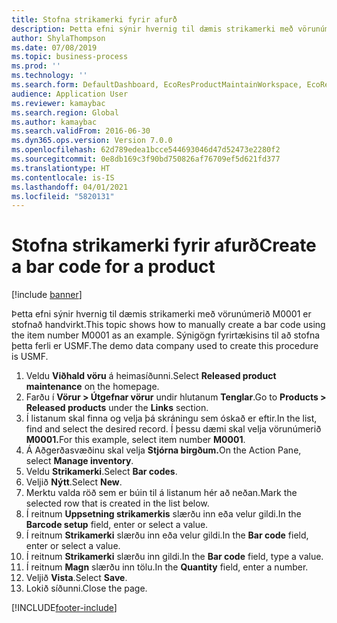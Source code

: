 ```yaml
---
title: Stofna strikamerki fyrir afurð
description: Þetta efni sýnir hvernig til dæmis strikamerki með vörunúmerið M0001 er stofnað handvirkt.
author: ShylaThompson
ms.date: 07/08/2019
ms.topic: business-process
ms.prod: ''
ms.technology: ''
ms.search.form: DefaultDashboard, EcoResProductMaintainWorkspace, EcoResProductOpenCasesFormPart, EcoResProductDetailsExtended, InventItemBarcode, InventItemBarcodeLookup
audience: Application User
ms.reviewer: kamaybac
ms.search.region: Global
ms.author: kamaybac
ms.search.validFrom: 2016-06-30
ms.dyn365.ops.version: Version 7.0.0
ms.openlocfilehash: 62d789edea1bcce544693046d47d52473e2280f2
ms.sourcegitcommit: 0e8db169c3f90bd750826af76709ef5d621fd377
ms.translationtype: HT
ms.contentlocale: is-IS
ms.lasthandoff: 04/01/2021
ms.locfileid: "5820131"
---
```

# <a name="create-a-bar-code-for-a-product"></a><span data-ttu-id="079e4-103">Stofna strikamerki fyrir afurð</span><span class="sxs-lookup"><span data-stu-id="079e4-103">Create a bar code for a product</span></span>

[!include [banner](../../includes/banner.md)]

<span data-ttu-id="079e4-104">Þetta efni sýnir hvernig til dæmis strikamerki með vörunúmerið M0001 er stofnað handvirkt.</span><span class="sxs-lookup"><span data-stu-id="079e4-104">This topic shows how to manually create a bar code using the item number M0001 as an example.</span></span> <span data-ttu-id="079e4-105">Sýnigögn fyrirtækisins til að stofna þetta ferli er USMF.</span><span class="sxs-lookup"><span data-stu-id="079e4-105">The demo data company used to create this procedure is USMF.</span></span>

1. <span data-ttu-id="079e4-106">Veldu **Viðhald vöru** á heimasíðunni.</span><span class="sxs-lookup"><span data-stu-id="079e4-106">Select **Released product maintenance** on the homepage.</span></span>
2. <span data-ttu-id="079e4-107">Farðu í **Vörur > Útgefnar vörur** undir hlutanum **Tenglar**.</span><span class="sxs-lookup"><span data-stu-id="079e4-107">Go to **Products > Released products** under the **Links** section.</span></span>
3. <span data-ttu-id="079e4-108">Í listanum skal finna og velja þá skráningu sem óskað er eftir.</span><span class="sxs-lookup"><span data-stu-id="079e4-108">In the list, find and select the desired record.</span></span> <span data-ttu-id="079e4-109">Í þessu dæmi skal velja vörunúmerið **M0001.**</span><span class="sxs-lookup"><span data-stu-id="079e4-109">For this example, select item number **M0001**.</span></span>
4. <span data-ttu-id="079e4-110">Á Aðgerðasvæðinu skal velja **Stjórna birgðum.**</span><span class="sxs-lookup"><span data-stu-id="079e4-110">On the Action Pane, select **Manage inventory**.</span></span>
5. <span data-ttu-id="079e4-111">Veldu **Strikamerki**.</span><span class="sxs-lookup"><span data-stu-id="079e4-111">Select **Bar codes**.</span></span>
6. <span data-ttu-id="079e4-112">Veljið **Nýtt**.</span><span class="sxs-lookup"><span data-stu-id="079e4-112">Select **New**.</span></span>
7. <span data-ttu-id="079e4-113">Merktu valda röð sem er búin til á listanum hér að neðan.</span><span class="sxs-lookup"><span data-stu-id="079e4-113">Mark the selected row that is created in the list below.</span></span>
8. <span data-ttu-id="079e4-114">Í reitnum **Uppsetning strikamerkis** slærðu inn eða velur gildi.</span><span class="sxs-lookup"><span data-stu-id="079e4-114">In the **Barcode setup** field, enter or select a value.</span></span>
9. <span data-ttu-id="079e4-115">Í reitnum **Strikamerki** slærðu inn eða velur gildi.</span><span class="sxs-lookup"><span data-stu-id="079e4-115">In the **Bar code** field, enter or select a value.</span></span>
10. <span data-ttu-id="079e4-116">Í reitnum **Strikamerki** slærðu inn gildi.</span><span class="sxs-lookup"><span data-stu-id="079e4-116">In the **Bar code** field, type a value.</span></span>  
11. <span data-ttu-id="079e4-117">Í reitnum **Magn** slærðu inn tölu.</span><span class="sxs-lookup"><span data-stu-id="079e4-117">In the **Quantity** field, enter a number.</span></span>
12. <span data-ttu-id="079e4-118">Veljið **Vista**.</span><span class="sxs-lookup"><span data-stu-id="079e4-118">Select **Save**.</span></span>
13. <span data-ttu-id="079e4-119">Lokið síðunni.</span><span class="sxs-lookup"><span data-stu-id="079e4-119">Close the page.</span></span> 



[!INCLUDE[footer-include](../../../includes/footer-banner.md)]